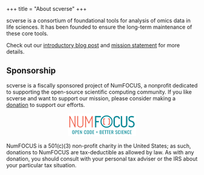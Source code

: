+++
title = "About scverse"
+++

scverse is a consortium of foundational tools for analysis of omics data in life sciences. It has been founded to ensure the long-term maintenance of these core tools.

Check out our [introductory blog post](/blog/hello-world) and [mission statement](/about/mission) for more details.

## Sponsorship

scverse is a fiscally sponsored project of NumFOCUS, a nonprofit dedicated to supporting the open-source scientific computing community.
If you like scverse and want to support our mission, please consider making a [donation](https://numfocus.org/donate-to-scverse) to support our efforts.

<div align="center">
    <a href="https://numfocus.org/project/scverse">
        <img 
            src="https://raw.githubusercontent.com/numfocus/templates/master/images/numfocus-logo.png"
            height="60px"
            alt="NumFOCUS logo"
        >
    </a>
</div>

NumFOCUS is a 501(c)(3) non-profit charity in the United States; as such, donations to
NumFOCUS are tax-deductible as allowed by law. As with any donation, you should
consult with your personal tax adviser or the IRS about your particular tax situation.
